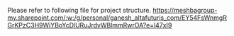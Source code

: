 Please refer to following file for project structure. https://meshbagroup-my.sharepoint.com/:w:/g/personal/ganesh_altafuturis_com/EY54FsWnmgRGrKPzC3H9WiYBoYcDlURuJrdvWBlmmRwrOA?e=l47xI9

